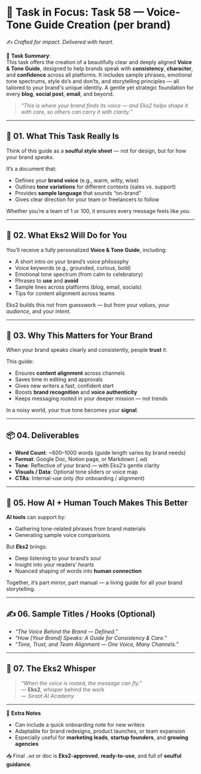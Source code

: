 # 🎯 **Task in Focus: Task 58 — Voice-Tone Guide Creation (per brand)**  
✍️ *Crafted for impact. Delivered with heart.*

📌 **Task Summary**:  
This task offers the creation of a beautifully clear and deeply aligned **Voice & Tone Guide**, designed to help brands speak with **consistency**, **character**, and **confidence** across all platforms. It includes sample phrases, emotional tone spectrums, style do’s and don’ts, and storytelling principles — all tailored to your brand's unique identity. A gentle yet strategic foundation for every **blog**, **social post**, **email**, and beyond.

> _“This is where your brand finds its voice — and Eks2 helps shape it with care, so others can carry it with clarity.”_

---

## 🧭 01. What This Task Really Is  
Think of this guide as a **soulful style sheet** — not for design, but for how your brand *speaks*.

It’s a document that:
- Defines your **brand voice** (e.g., warm, witty, wise)  
- Outlines **tone variations** for different contexts (sales vs. support)  
- Provides **sample language** that sounds “on-brand”  
- Gives clear direction for your team or freelancers to follow  

Whether you’re a team of 1 or 100, it ensures every message feels like *you*.

---

## 💼 02. What Eks2 Will Do for You  
You’ll receive a fully personalized **Voice & Tone Guide**, including:
- A short intro on your brand’s voice philosophy  
- Voice keywords (e.g., grounded, curious, bold)  
- Emotional tone spectrum (from calm to celebratory)  
- Phrases to **use** and **avoid**  
- Sample lines across platforms (blog, email, socials)  
- Tips for content alignment across teams  

Eks2 builds this not from guesswork — but from your *values*, your *audience*, and your *intent*.

---

## 🎯 03. Why This Matters for Your Brand  
When your brand speaks clearly and consistently, people **trust** it.

This guide:
- Ensures **content alignment** across channels  
- Saves time in editing and approvals  
- Gives new writers a fast, confident start  
- Boosts **brand recognition** and **voice authenticity**  
- Keeps messaging rooted in your deeper mission — not trends

In a noisy world, your true tone becomes your **signal**.

---

## 📦 04. Deliverables  
- **Word Count**: ~600–1000 words (guide length varies by brand needs)  
- **Format**: Google Doc, Notion page, or Markdown (`.md`)  
- **Tone**: Reflective of your brand — with Eks2’s gentle clarity  
- **Visuals / Data**: Optional tone sliders or voice map  
- **CTAs**: Internal-use only (for onboarding / alignment)

---

## 🤖 05. How AI + Human Touch Makes This Better  
**AI tools** can support by:
- Gathering tone-related phrases from brand materials  
- Generating sample voice comparisons

But **Eks2** brings:
- Deep listening to your brand’s *soul*  
- Insight into your readers’ *hearts*  
- Nuanced shaping of words into **human connection**  

Together, it’s part mirror, part manual — a living guide for all your brand storytelling.

---

## ✍️ 06. Sample Titles / Hooks (Optional)  
- *“The Voice Behind the Brand — Defined.”*  
- *“How [Your Brand] Speaks: A Guide for Consistency & Care.”*  
- *“Tone, Trust, and Team Alignment — One Voice, Many Channels.”*

---

## 🧡 07. The Eks2 Whisper  
> _“When the voice is rooted, the message can fly.”_  
> — **Eks2**, whisper behind the work  
> — *Siraat AI Academy*

---

🎁 **Extra Notes**  
- Can include a quick onboarding note for new writers  
- Adaptable for brand redesigns, product launches, or team expansion  
- Especially useful for **marketing leads**, **startup founders**, and **growing agencies**  

📥 Final `.md` or doc is **Eks2-approved**, **ready-to-use**, and full of **soulful guidance**.
